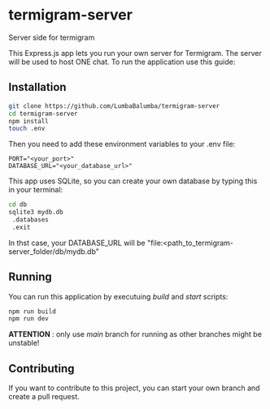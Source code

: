 # termigram-server
Server side for termigram

This Express.js app lets you run your own server for Termigram. The server will be used to host ONE chat. To run the application use this guide:

## Installation

```bash
git clone https://github.com/LumbaBalumba/termigram-server
cd termigram-server
npm install
touch .env
```

Then you need to add these environment variables to your .env file:
```
PORT="<your_port>"
DATABASE_URL="<your_database_url>"
```

This app uses SQLite, so you can create your own database by typing this in your terminal:
```bash
cd db
sqlite3 mydb.db
 .databases
 .exit
```

In thst case, your DATABASE_URL will be "file:<path_to_termigram-server_folder/db/mydb.db"


## Running
You can run this application by executuing _build_ and _start_ scripts:
```bash
npm run build
npm run dev
```

**ATTENTION** : only use _main_ branch for running as other branches might be unstable!

## Contributing
If you want to contribute to this project, you can start your own branch and create a pull request.
